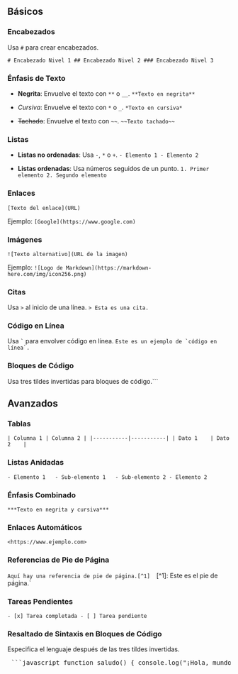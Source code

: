 ## Básicos

### Encabezados
Usa `#` para crear encabezados.

`# Encabezado Nivel 1 ## Encabezado Nivel 2 ### Encabezado Nivel 3`

### Énfasis de Texto
- **Negrita**: Envuelve el texto con `**` o `__`.
    `**Texto en negrita**`
    
- _Cursiva_: Envuelve el texto con `*` o `_`.
    `*Texto en cursiva*`
    
- ~~Tachado~~: Envuelve el texto con `~~`.
    `~~Texto tachado~~`
    
### Listas
- **Listas no ordenadas**: Usa `-`, `*` o `+`.
    `- Elemento 1 - Elemento 2`
    
- **Listas ordenadas**: Usa números seguidos de un punto.
    `1. Primer elemento 2. Segundo elemento`
    

### Enlaces
`[Texto del enlace](URL)`

Ejemplo:
`[Google](https://www.google.com)`

### Imágenes
`![Texto alternativo](URL de la imagen)`

Ejemplo:
`![Logo de Markdown](https://markdown-here.com/img/icon256.png)`

### Citas
Usa `>` al inicio de una línea.
`> Esta es una cita.`

### Código en Línea
Usa `` ` `` para envolver código en línea.
``Este es un ejemplo de `código en línea`.``

### Bloques de Código
Usa tres tildes invertidas para bloques de código.\`\`\`
## Avanzados

### Tablas
`| Columna 1 | Columna 2 | |-----------|-----------| | Dato 1    | Dato 2    |`

### Listas Anidadas
`- Elemento 1   - Sub-elemento 1   - Sub-elemento 2 - Elemento 2`

### Énfasis Combinado
`***Texto en negrita y cursiva***`

### Enlaces Automáticos

`<https://www.ejemplo.com>`

### Referencias de Pie de Página

`Aquí hay una referencia de pie de página.[^1] 
`[^1]: Este es el pie de página.`

### Tareas Pendientes
`- [x] Tarea completada - [ ] Tarea pendiente`

### Resaltado de Sintaxis en Bloques de Código
Especifica el lenguaje después de las tres tildes invertidas.

<pre> ```javascript function saludo() { console.log("¡Hola, mundo!"); } ``` </pre>
